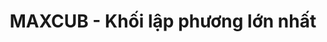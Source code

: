 ---
layout: post
title:  "MAXCUB - Khối lập phương lớn nhất"
categories: [dp]
code: MAXCUB
src: MAXCUB.cpp
---